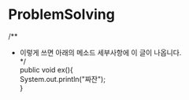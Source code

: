 # ProblemSolving

/**  
* 이렇게 쓰면 아래의 메소드 세부사항에 이 글이 나옵니다.  
*/  
public void ex(){  
  System.out.println("짜잔");    
}  
